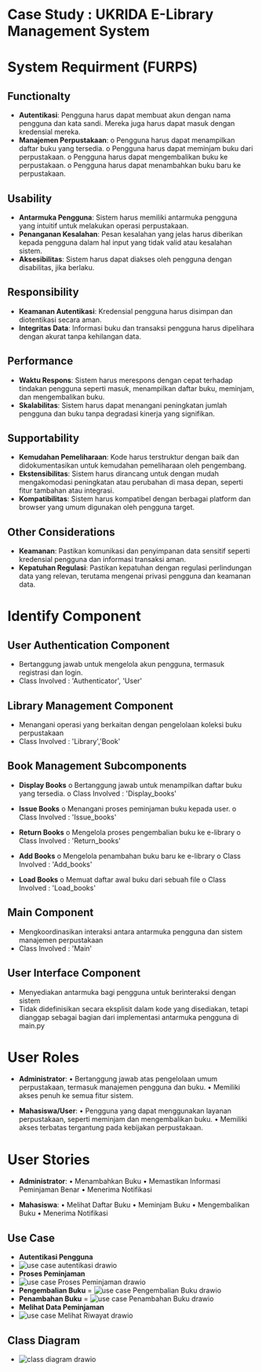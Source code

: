 # Case Study : UKRIDA E-Library Management System

# System Requirment (FURPS)

## Functionalty
-   **Autentikasi**: Pengguna harus dapat membuat akun dengan nama pengguna dan kata sandi. Mereka juga harus dapat masuk dengan kredensial mereka.
-   **Manajemen Perpustakaan**:
        o   Pengguna harus dapat menampilkan daftar buku yang tersedia.
        o   Pengguna harus dapat meminjam buku dari perpustakaan.
        o   Pengguna harus dapat mengembalikan buku ke perpustakaan.
        o   Pengguna harus dapat menambahkan buku baru ke perpustakaan.

## Usability
-   **Antarmuka Pengguna**: Sistem harus memiliki antarmuka pengguna yang intuitif untuk melakukan operasi perpustakaan.
-   **Penanganan Kesalahan**: Pesan kesalahan yang jelas harus diberikan kepada pengguna dalam hal input yang tidak valid atau kesalahan sistem.
-   **Aksesibilitas**: Sistem harus dapat diakses oleh pengguna dengan disabilitas, jika berlaku.

## Responsibility
-   **Keamanan Autentikasi**: Kredensial pengguna harus disimpan dan diotentikasi secara aman.
-   **Integritas Data**: Informasi buku dan transaksi pengguna harus dipelihara dengan akurat tanpa kehilangan data.

## Performance
-   **Waktu Respons**: Sistem harus merespons dengan cepat terhadap tindakan pengguna seperti masuk, menampilkan daftar buku, meminjam, dan mengembalikan buku.
-   **Skalabilitas**: Sistem harus dapat menangani peningkatan jumlah pengguna dan buku tanpa degradasi kinerja yang signifikan.

## Supportability
-   **Kemudahan Pemeliharaan**: Kode harus terstruktur dengan baik dan didokumentasikan untuk kemudahan pemeliharaan oleh pengembang.
-   **Ekstensibilitas**: Sistem harus dirancang untuk dengan mudah mengakomodasi peningkatan atau perubahan di masa depan, seperti fitur tambahan atau integrasi.
-   **Kompatibilitas**: Sistem harus kompatibel dengan berbagai platform dan browser yang umum digunakan oleh pengguna target.

## Other Considerations
-   **Keamanan**: Pastikan komunikasi dan penyimpanan data sensitif seperti kredensial pengguna dan informasi transaksi aman.
-   **Kepatuhan Regulasi**: Pastikan kepatuhan dengan regulasi perlindungan data yang relevan, terutama mengenai privasi pengguna dan keamanan data.


# Identify Component

## User Authentication Component
-   Bertanggung jawab untuk mengelola akun pengguna, termasuk registrasi dan login.
-   Class Involved : 'Authenticator', 'User'

## Library Management Component
-   Menangani operasi yang berkaitan dengan pengelolaan koleksi buku perpustakaan
-   Class Involved : 'Library','Book'

## Book Management Subcomponents

-   **Display Books**
o    Bertanggung jawab untuk menampilkan daftar buku yang tersedia.
o    Class Involved : 'Display_books'


-   **Issue Books**
o    Menangani proses peminjaman buku kepada user.
o    Class Involved : 'Issue_books'


-   **Return Books**
o    Mengelola proses pengembalian buku ke e-library
o    Class Involved : 'Return_books'


-   **Add Books**
o    Mengelola penambahan buku baru ke e-library
o    Class Involved : 'Add_books'


-   **Load Books**
o    Memuat daftar awal buku dari sebuah file
o    Class Involved : 'Load_books'

## Main Component
-   Mengkoordinasikan interaksi antara antarmuka pengguna dan sistem manajemen perpustakaan
-   Class Involved : 'Main'

## User Interface Component
-   Menyediakan antarmuka bagi pengguna untuk berinteraksi dengan sistem
-   Tidak didefinisikan secara eksplisit dalam kode yang disediakan, tetapi dianggap sebagai bagian dari implementasi antarmuka pengguna di main.py


# User Roles

-   **Administrator**:
        •   Bertanggung jawab atas pengelolaan umum perpustakaan, termasuk manajemen pengguna dan buku.
        •   Memiliki akses penuh ke semua fitur sistem.

-   **Mahasiswa/User**:
        •   Pengguna yang dapat menggunakan layanan perpustakaan, seperti meminjam dan mengembalikan buku.
        •   Memiliki akses terbatas tergantung pada kebijakan perpustakaan.

# User Stories

-   **Administrator**:
        •   Menambahkan Buku
        •   Memastikan Informasi Peminjaman Benar
        •   Menerima Notifikasi
    
-   **Mahasiswa**:
        •   Melihat Daftar Buku
        •   Meminjam Buku
        •   Mengembalikan Buku
        •   Menerima Notifikasi

## Use Case

-   **Autentikasi Pengguna**
-   ![use case autentikasi drawio](https://github.com/Bintngpr/UTS_AdrielleBintang_422023021/assets/155137148/4a1f223d-4af6-486d-9682-5f9536790c36)
-   **Proses Peminjaman**
-   ![use case Proses Peminjaman drawio](https://github.com/Bintngpr/UTS_AdrielleBintang_422023021/assets/155137148/8fe166cf-09fa-45b5-bc20-bd8535c5e2e5)
-   **Pengembalian Buku**
=   ![use case Pengembalian Buku drawio](https://github.com/Bintngpr/UTS_AdrielleBintang_422023021/assets/155137148/13e37900-01af-437c-95fb-c1d1c1bac434)
-   **Penambahan Buku**
=   ![use case Penambahan Buku drawio](https://github.com/Bintngpr/UTS_AdrielleBintang_422023021/assets/155137148/be04bf07-0c7b-4dc4-8740-793e6bd2e308)
-   **Melihat Data Peminjaman**
-   ![use case Melihat Riwayat drawio](https://github.com/Bintngpr/UTS_AdrielleBintang_422023021/assets/155137148/d2c0c773-b821-4f14-ab85-c40c775302a8)
  

## Class Diagram
-   ![class diagram drawio](https://github.com/Bintngpr/UTS_AdrielleBintang_422023021/assets/155137148/8eb255f3-a04e-4af4-bc24-30cfa104e486)
